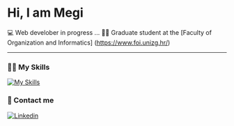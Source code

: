 # Hi, I am Megi

💻 Web develober in progress ...
👩‍🎓 Graduate student at the [Faculty of Organization and Informatics] (https://www.foi.unizg.hr/)

---

### 👩‍💻 My Skills
[![My Skills](https://skillicons.dev/icons?i=react,angular,express,nodejs,js,kotlin,cs,figma)](https://skillicons.dev)

### 📲 Contact me
<div class="display:flex">
  
[![Linkedin](https://skillicons.dev/icons?i=linkedin)](www.linkedin.com/in/mmarkovin/)
